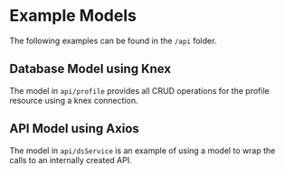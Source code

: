 # Example Models

The following examples can be found in the `/api` folder.

## Database Model using Knex

The model in `api/profile` provides all CRUD operations for the profile
resource using a knex connection.

## API Model using Axios

The model in `api/dsService` is an example of using a model to wrap the calls
to an internally created API.
